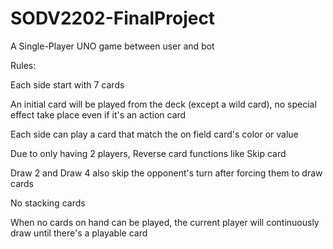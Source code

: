 # SODV2202-FinalProject
A Single-Player UNO game between user and bot

Rules:

Each side start with 7 cards

An initial card will be played from the deck (except a wild card), no special effect take place even if it's an action card

Each side can play a card that match the on field card's color or value

Due to only having 2 players, Reverse card functions like Skip card

Draw 2 and Draw 4 also skip the opponent's turn after forcing them to draw cards

No stacking cards

When no cards on hand can be played, the current player will continuously draw until there's a playable card